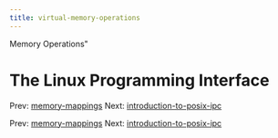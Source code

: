 ```yaml
---
title: virtual-memory-operations
---
```


Memory Operations"

# The Linux Programming Interface

Prev: [memory-mappings](memory-mappings.md) Next:
[introduction-to-posix-ipc](introduction-to-posix-ipc.md)

Prev: [memory-mappings](memory-mappings.md) Next:
[introduction-to-posix-ipc](introduction-to-posix-ipc.md)

